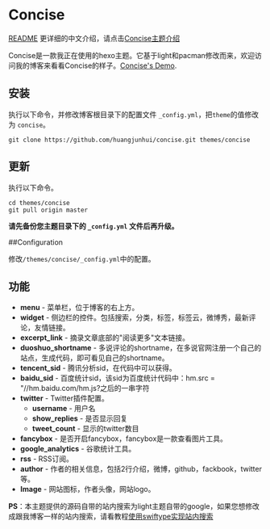 # Concise

[README](/README.md)
更详细的中文介绍，请点击[Concise主题介绍](http://opiece.me/2015/04/23/Concise-introduce/)

Concise是一款我正在使用的hexo主题。它基于light和pacman修改而来，欢迎访问我的博客来看看Concise的样子。[Concise's Demo](http://opiece.me/).

## 安装

执行以下命令，并修改博客根目录下的配置文件 `_config.yml`，把`theme`的值修改为 `concise`。

```
git clone https://github.com/huangjunhui/concise.git themes/concise
```

## 更新

执行以下命令。

```
cd themes/concise
git pull origin master
```
**请先备份您主题目录下的 `_config.yml` 文件后再升级。**

##Configuration

修改`/themes/concise/_config.yml`中的配置。


## 功能

- **menu** - 菜单栏，位于博客的右上方。
- **widget** - 侧边栏的控件。包括搜索，分类，标签，标签云，微博秀，最新评论，友情链接。
- **excerpt_link** - 摘录文章底部的"阅读更多"文本链接。
- **duoshuo_shortname** - 多说评论的shortname，在多说官网注册一个自己的站点，生成代码，即可看见自己的shortname。
- **tencent_sid** - 腾讯分析sid，在代码中可以获得。
- **baidu_sid** - 百度统计sid，该sid为百度统计代码中：hm.src = "//hm.baidu.com/hm.js?之后的一串字符
- **twitter** - Twitter插件配置。
  - **username** - 用户名
  - **show_replies** - 是否显示回复
  - **tweet_count** - 显示的twitter数目
- **fancybox** - 是否开启fancybox，fancybox是一款查看图片工具。
- **google_analytics** - 谷歌统计工具。
- **rss** - RSS订阅。
- **author** - 作者的相关信息，包括2行介绍，微博，github，fackbook，twitter等。
- **Image** - 网站图标，作者头像，网站logo。

**PS**：本主题提供的源码自带的站内搜索为light主题自带的google，如果您想修改成跟我博客一样的站内搜索，请看教程[使用swiftype实现站内搜索](http://opiece.me/2015/04/16/site-search-by-swiftype/)

